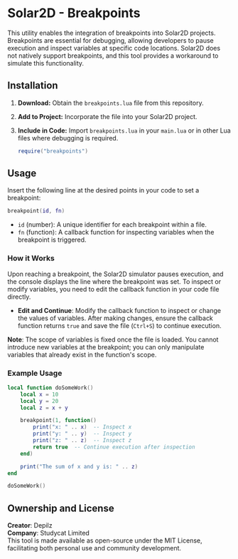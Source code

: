 # Solar2D - Breakpoints

This utility enables the integration of breakpoints into Solar2D projects. Breakpoints are essential for debugging, allowing developers to pause execution and inspect variables at specific code locations. Solar2D does not natively support breakpoints, and this tool provides a workaround to simulate this functionality.

## Installation

1. **Download:** Obtain the `breakpoints.lua` file from this repository.
2. **Add to Project:** Incorporate the file into your Solar2D project.
3. **Include in Code:** Import `breakpoints.lua` in your `main.lua` or in other Lua files where debugging is required.

    ```lua
    require("breakpoints")
    ```

## Usage

Insert the following line at the desired points in your code to set a breakpoint:

```lua
breakpoint(id, fn)
```

- `id` (number): A unique identifier for each breakpoint within a file.
- `fn` (function): A callback function for inspecting variables when the breakpoint is triggered.

### How it Works

Upon reaching a breakpoint, the Solar2D simulator pauses execution, and the console displays the line where the breakpoint was set. To inspect or modify variables, you need to edit the callback function in your code file directly.

- **Edit and Continue**: Modify the callback function to inspect or change the values of variables. After making changes, ensure the callback function returns `true` and save the file (`Ctrl+S`) to continue execution.

**Note**: The scope of variables is fixed once the file is loaded. You cannot introduce new variables at the breakpoint; you can only manipulate variables that already exist in the function's scope.

### Example Usage

```lua
local function doSomeWork()
    local x = 10
    local y = 20
    local z = x + y

    breakpoint(1, function()
        print("x: " .. x)  -- Inspect x
        print("y: " .. y)  -- Inspect y
        print("z: " .. z)  -- Inspect z
        return true  -- Continue execution after inspection
    end)

    print("The sum of x and y is: " .. z)
end

doSomeWork()
```

## Ownership and License

**Creator**: Depilz  
**Company**: Studycat Limited  
This tool is made available as open-source under the MIT License, facilitating both personal use and community development.
